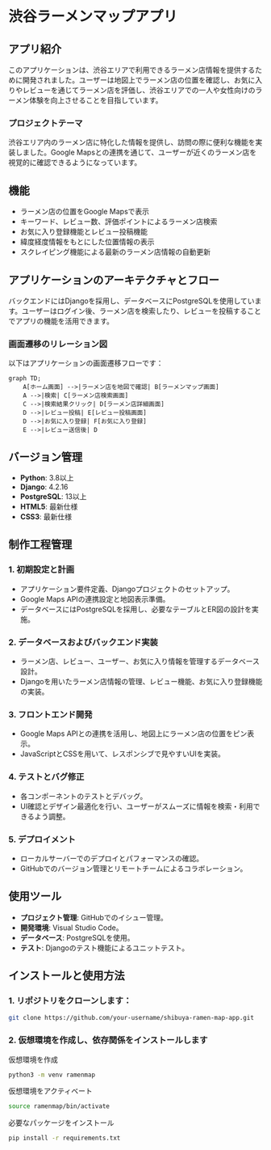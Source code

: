 # 渋谷ラーメンマップアプリ

## アプリ紹介
このアプリケーションは、渋谷エリアで利用できるラーメン店情報を提供するために開発されました。ユーザーは地図上でラーメン店の位置を確認し、お気に入りやレビューを通じてラーメン店を評価し、渋谷エリアでの一人や女性向けのラーメン体験を向上させることを目指しています。

### プロジェクトテーマ
渋谷エリア内のラーメン店に特化した情報を提供し、訪問の際に便利な機能を実装しました。Google Mapsとの連携を通じて、ユーザーが近くのラーメン店を視覚的に確認できるようになっています。

## 機能
- ラーメン店の位置をGoogle Mapsで表示
- キーワード、レビュー数、評価ポイントによるラーメン店検索
- お気に入り登録機能とレビュー投稿機能
- 緯度経度情報をもとにした位置情報の表示
- スクレイピング機能による最新のラーメン店情報の自動更新

## アプリケーションのアーキテクチャとフロー
バックエンドにはDjangoを採用し、データベースにPostgreSQLを使用しています。ユーザーはログイン後、ラーメン店を検索したり、レビューを投稿することでアプリの機能を活用できます。

### 画面遷移のリレーション図
以下はアプリケーションの画面遷移フローです：

```mermaid
graph TD;
    A[ホーム画面] -->|ラーメン店を地図で確認| B[ラーメンマップ画面]
    A -->|検索| C[ラーメン店検索画面]
    C -->|検索結果クリック| D[ラーメン店詳細画面]
    D -->|レビュー投稿| E[レビュー投稿画面]
    D -->|お気に入り登録| F[お気に入り登録]
    E -->|レビュー送信後| D
```

## バージョン管理
- **Python**: 3.8以上
- **Django**: 4.2.16
- **PostgreSQL**: 13以上
- **HTML5**: 最新仕様
- **CSS3**: 最新仕様

## 制作工程管理

### 1. 初期設定と計画
- アプリケーション要件定義、Djangoプロジェクトのセットアップ。
- Google Maps APIの連携設定と地図表示準備。
- データベースにはPostgreSQLを採用し、必要なテーブルとER図の設計を実施。

### 2. データベースおよびバックエンド実装
- ラーメン店、レビュー、ユーザー、お気に入り情報を管理するデータベース設計。
- Djangoを用いたラーメン店情報の管理、レビュー機能、お気に入り登録機能の実装。

### 3. フロントエンド開発
- Google Maps APIとの連携を活用し、地図上にラーメン店の位置をピン表示。
- JavaScriptとCSSを用いて、レスポンシブで見やすいUIを実装。

### 4. テストとバグ修正
- 各コンポーネントのテストとデバッグ。
- UI確認とデザイン最適化を行い、ユーザーがスムーズに情報を検索・利用できるよう調整。

### 5. デプロイメント
- ローカルサーバーでのデプロイとパフォーマンスの確認。
- GitHubでのバージョン管理とリモートチームによるコラボレーション。

## 使用ツール
- **プロジェクト管理**: GitHubでのイシュー管理。
- **開発環境**: Visual Studio Code。
- **データベース**: PostgreSQLを使用。
- **テスト**: Djangoのテスト機能によるユニットテスト。

## インストールと使用方法

### 1. リポジトリをクローンします：
```bash
git clone https://github.com/your-username/shibuya-ramen-map-app.git
```
### 2. 仮想環境を作成し、依存関係をインストールします
仮想環境を作成
```bash
python3 -m venv ramenmap
```
仮想環境をアクティベート
```bash
source ramenmap/bin/activate
```
必要なパッケージをインストール
```bash
pip install -r requirements.txt
```
